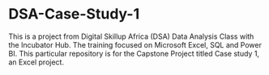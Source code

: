 # DSA-Case-Study-1

This is a project from Digital Skillup Africa (DSA) Data Analysis Class with the Incubator Hub. The training focused on Microsoft Excel, SQL and Power BI. This particular repository is for the Capstone Project titled Case study 1, an Excel project.  
